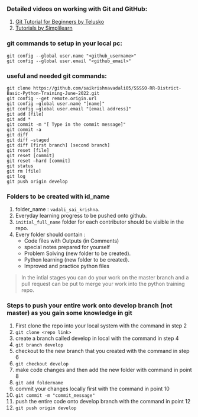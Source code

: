 ### Detailed videos on working with Git and GitHub:
1. [Git Tutorial for Beginners by Telusko](https://www.youtube.com/playlist?list=PLsyeobzWxl7q2eaUkorLZExfd7qko9sZC)
2. [Tutorials by Simplilearn](https://youtube.com/playlist?list=PLEiEAq2VkUUJs7lyLgSsRlnd9syrFBzSM)

### git commands to setup in your local pc:
```
git config --global user.name "<github_username>"
git config --global user.email "<github_email>"
```

### useful and needed git commands:
```
git clone https://github.com/saikrishnavadali05/SSSSO-RR-District-Basic-Python-Training-June-2022.git
git config --get remote.origin.url
git config –global user.name "[name]"
git config –global user.email "[email address]"
git add [file]
git add *
git commit -m "[ Type in the commit message]"
git commit -a
git diff
git diff –staged
git diff [first branch] [second branch]
git reset [file]
git reset [commit]
git reset –hard [commit]
git status
git rm [file]
git log
git push origin develop
```

### Folders to be created with id_name 
1. folder_name : ```vadali_sai_krishna```.
2. Everyday learning progress to be pushed onto github.
3. ```initial_full_name``` folder for each contributor should be visible in the repo.
4. Every folder should contain :
   * Code files with Outputs (in Comments)
   * special notes prepared for yourself
   * Problem Solving (new folder to be created).
   * Python learning (new folder to be created).
   * Improved and practice python files

> In the intial stages you can do your work on the master branch and a pull request can be put to merge your work into the python training repo.

### Steps to push your entire work onto develop branch (not master) as you gain some knowledge in git
1. First clone the repo into your local system with the command in step 2
2. ```git clone <repo link>```
3. create a branch called develop in local with the command in step 4
4. ```git branch develop```
5. checkout to the new branch that you created with the command in step 6
6. ```git checkout develop```
7. make code changes and then add the new folder with command in point 8
8. ```git add foldername```
9. commit your changes locally first with the command in point 10
10. ```git commit -m "commit_message"```
11. push the entire code onto develop branch with the command in point 12
12. ```git push origin develop```
